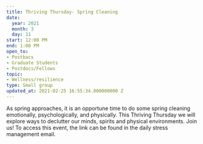 ```yaml
---
title: Thriving Thursday- Spring Cleaning
date:
  year: 2021
  month: 3
  day: 11
start: 12:00 PM
end: 1:00 PM
open_to:
- Postbacs
- Graduate Students
- Postdocs/Fellows
topic:
- Wellness/resilience
type: Small group
updated_at: 2021-02-25 16:55:34.000000000 Z
---
```

As spring approaches, it is an opportune time to do some spring cleaning
emotionally, psychologically, and physically. This Thriving Thursday we
will explore ways to declutter our minds, spirits and physical
environments. Join us! To access this event, the link can be found in
the daily stress management email.
